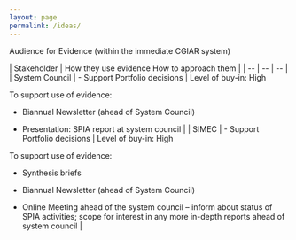 ```yaml
---
layout: page
permalink: /ideas/
---
```




Audience for Evidence (within the immediate CGIAR system)

| Stakeholder | How they use evidence  How to approach them | 
| -- | -- | -- |
| System Council | - Support Portfolio decisions  | Level of buy-in: High

To support use of evidence:

-	Biannual Newsletter (ahead of System Council)

-	Presentation: SPIA report at system council |
| SIMEC | - Support Portfolio decisions | Level of buy-in: High

To support use of evidence:


-	Synthesis briefs 

-	Biannual Newsletter (ahead of System Council)


-	Online Meeting ahead of the system council – inform about status of SPIA activities; scope for interest in any more in-depth reports ahead of system council
 |

